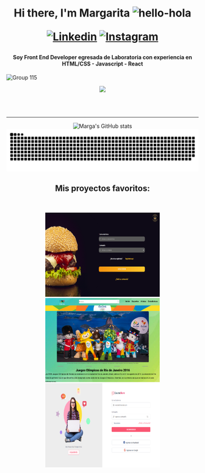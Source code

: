 <h1 align="center">Hi there, I'm Margarita <img alt="hello-hola" width="70px" src="https://user-images.githubusercontent.com/78278982/138802904-928b5417-bfbb-47c4-86ab-12b05c5b784e.gif"/>

[![Linkedin](https://img.shields.io/badge/Instagram-E4405F?style=for-the-badge&logo=instagram&logoColor=white)](https://www.instagram.com/margazm/) [![Instagram](https://img.shields.io/badge/LinkedIn-0077B5?style=for-the-badge&logo=linkedin&logoColor=white)](https://www.linkedin.com/in/margazm/) </h1>


<h4 align="center"> Soy Front End Developer egresada de Laboratoria con experiencia en HTML/CSS - Javascript - React </h4>


![Group 115](https://user-images.githubusercontent.com/78278982/139191929-47388079-911e-4ff4-81ef-92b49708e624.png)

<div align="center">
  
 ![](https://komarev.com/ghpvc/?username=your-github-margaZM&color=76BCD2)
  
<br />
<br />

---

![Marga's GitHub stats](https://github-readme-streak-stats.herokuapp.com/?user=margazm)
![snake](https://raw.githubusercontent.com/margaZM/margaZM/386cac36b1b62c559407128cd242f9bbc94adf77/snake.svg)
  
<h2 align="center"> Mis proyectos favoritos: </h2>
<br />
<br />
  
 <div align="center">
   
   <a href="https://margazm.github.io/LIM015-burger-queen/src/">
    <img alt="burger-quen-project" width="300px" height="220px" src="https://github.com/margaZM/margaZM/blob/main/burgerq.png?raw=true" />
   </a>


   <a href="https://margazm.github.io/LIM015-data-lovers/src/">
    <img alt="datalovers-projects" width="300px" height="220px" src="https://github.com/margaZM/margaZM/blob/main/datalovers.png?raw=true" />
   </a>

   
   <a href="https://github.com/margaZM/LIM015-social-network">
    <img alt="courshare-project" width="300px" height="220px" src="https://github.com/margaZM/margaZM/blob/main/courshare.png?raw=true" />
   </a>
   
 </div>

</div>
<!--
### Connect with me: 

[<img align="left" alt="margazm | LinkedIn" width="22px" src="https://cdn.jsdelivr.net/npm/simple-icons@v3/icons/linkedin.svg" />][linkedin]
[<img align="left" alt="margazm | Instagram" width="22px" src="https://cdn.jsdelivr.net/npm/simple-icons@v3/icons/instagram.svg" />][instagram]


[linkedin]: https://linkedin.com/in/margazm
[instagram]: https://instagram.com/margazm
-->

